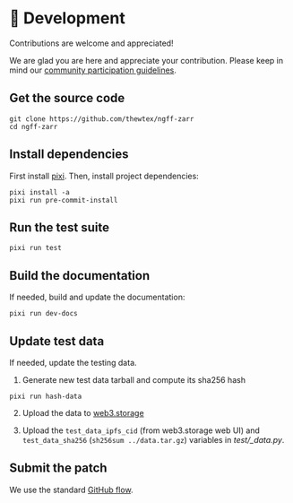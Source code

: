 <!-- SPDX-FileCopyrightText: Copyright (c) Fideus Labs LLC -->
<!-- SPDX-License-Identifier: MIT -->
# 🔨 Development

Contributions are welcome and appreciated!

We are glad you are here and appreciate your contribution. Please keep in mind
our
[community participation guidelines](https://github.com/InsightSoftwareConsortium/ITK/blob/master/CODE_OF_CONDUCT.md).

## Get the source code

```shell
git clone https://github.com/thewtex/ngff-zarr
cd ngff-zarr
```

## Install dependencies

First install [pixi]. Then, install project dependencies:

```shell
pixi install -a
pixi run pre-commit-install
```

## Run the test suite

```shell
pixi run test
```

## Build the documentation

If needed, build and update the documentation:

```shell
pixi run dev-docs
```

## Update test data

If needed, update the testing data.

1. Generate new test data tarball and compute its sha256 hash

```shell
pixi run hash-data
```

2. Upload the data to [web3.storage](https://web3.storage)

3. Upload the `test_data_ipfs_cid` (from web3.storage web UI) and
   `test_data_sha256` (`sh256sum ../data.tar.gz`) variables in _test/\_data.py_.

## Submit the patch

We use the standard [GitHub flow].

[pixi]: https://pixi.sh
[GitHub flow]: https://docs.github.com/en/get-started/using-github/github-flow
